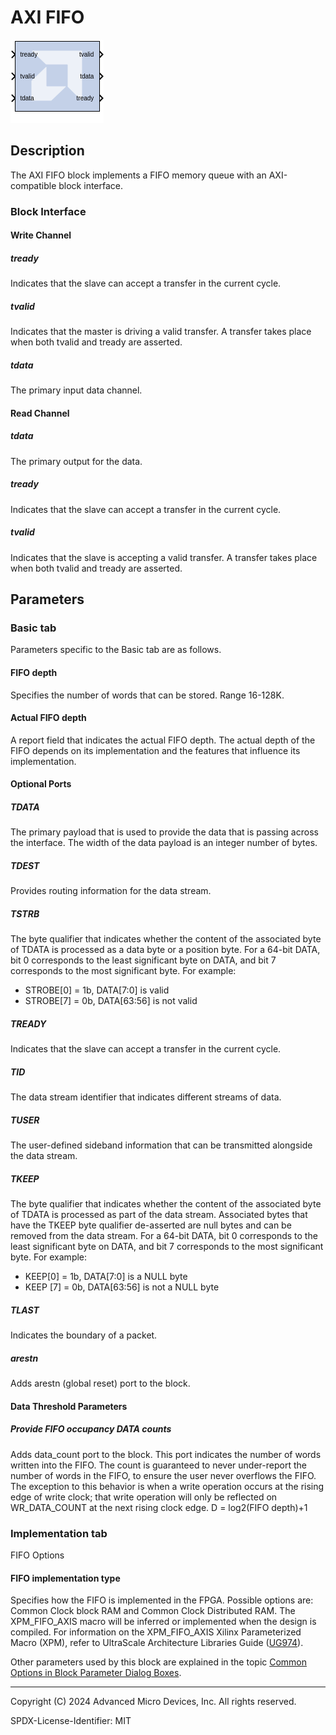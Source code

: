 # AXI FIFO

![](./Images/block.png)

## Description

The AXI FIFO block implements a FIFO memory queue with an
AXI-compatible block interface.

### Block Interface

#### Write Channel  
##### tready  
Indicates that the slave can accept a transfer in the current cycle.

##### tvalid  
Indicates that the master is driving a valid transfer. A transfer takes
place when both tvalid and tready are asserted.

##### tdata
The primary input data channel.


#### Read Channel  
##### tdata
The primary output for the data.

##### tready  
Indicates that the slave can accept a transfer in the current cycle.

##### tvalid  
  Indicates that the slave is accepting a valid transfer. A transfer takes
place when both tvalid and tready are asserted.

## Parameters

### Basic tab  
Parameters specific to the Basic tab are as follows.
 
#### FIFO depth  
Specifies the number of words that can be stored. Range 16-128K.

#### Actual FIFO depth  
A report field that indicates the actual FIFO depth. The actual depth of
the FIFO depends on its implementation and the features that influence
its implementation.

#### Optional Ports  
##### TDATA  
The primary payload that is used to provide the data that is passing
across the interface. The width of the data payload is an integer number
of bytes.

##### TDEST  
Provides routing information for the data stream.

##### TSTRB  
The byte qualifier that indicates whether the content of the associated
byte of TDATA is processed as a data byte or a position byte. For a
64-bit DATA, bit 0 corresponds to the least significant byte on DATA,
and bit 7 corresponds to the most significant byte. For example:

  - STROBE\[0\] = 1b, DATA\[7:0\] is valid
  - STROBE\[7\] = 0b, DATA\[63:56\] is not valid

##### TREADY  
Indicates that the slave can accept a transfer in the current cycle.

##### TID  
The data stream identifier that indicates different streams of data.

##### TUSER  
The user-defined sideband information that can be transmitted alongside
the data stream.

##### TKEEP  
The byte qualifier that indicates whether the content of the associated
byte of TDATA is processed as part of the data stream. Associated bytes
that have the TKEEP byte qualifier de-asserted are null bytes and can be
removed from the data stream. For a 64-bit DATA, bit 0 corresponds to
the least significant byte on DATA, and bit 7 corresponds to the most
significant byte. For example:

  - KEEP\[0\] = 1b, DATA\[7:0\] is a NULL byte
  - KEEP \[7\] = 0b, DATA\[63:56\] is not a NULL byte

##### TLAST  
Indicates the boundary of a packet.

##### arestn  
Adds arestn (global reset) port to the block.

#### Data Threshold Parameters  
##### Provide FIFO occupancy DATA counts  
Adds data_count port to the block. This port indicates the number of
words written into the FIFO. The count is guaranteed to never
under-report the number of words in the FIFO, to ensure the user never
overflows the FIFO. The exception to this behavior is when a write
operation occurs at the rising edge of write clock; that write operation
will only be reflected on WR_DATA_COUNT at the next rising clock edge. D
= log2(FIFO depth)+1


### Implementation tab  
FIFO Options

#### FIFO implementation type  
Specifies how the FIFO is implemented in the FPGA. Possible options are:
Common Clock block RAM and Common Clock Distributed RAM. The
XPM_FIFO_AXIS macro will be inferred or implemented when the design is
compiled. For information on the XPM_FIFO_AXIS Xilinx Parameterized
Macro (XPM), refer to UltraScale Architecture Libraries Guide
([UG974](https://docs.xilinx.com/access/sources/dita/map?Doc_Version=2022.2%20English&url=ug974-vivado-ultrascale-libraries)).

Other parameters used by this block are explained in the topic [Common
Options in Block Parameter Dialog
Boxes](../../GEN/common-options/README.md).

--------------
Copyright (C) 2024 Advanced Micro Devices, Inc.
All rights reserved.

SPDX-License-Identifier: MIT
